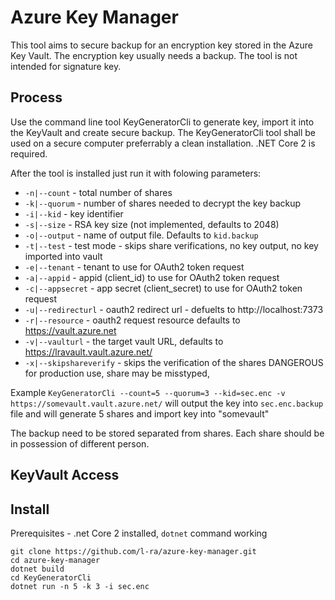 # Azure Key Manager

This tool aims to secure backup for an encryption key stored in the Azure Key Vault.
The encryption key usually needs a backup. The tool is not intended for signature key.

## Process
Use the command line tool KeyGeneratorCli to generate key, import it into the KeyVault 
and create secure backup. The KeyGeneratorCli tool shall be used on a secure computer preferrably 
a clean installation. .NET Core 2 is required.  

After the tool is installed just run it with folowing parameters:
* `-n|--count` - total number of shares
* `-k|--quorum`	- number of shares needed to decrypt the key backup
* `-i|--kid` - key identifier
* `-s|--size` - RSA key size (not implemented, defaults to 2048)
* `-o|--output` - name of output file. Defaults to `kid.backup`
* `-t|--test` - test mode - skips share verifications, no key output, no key imported into vault
* `-e|--tenant` - tenant to use for OAuth2 token request
* `-a|--appid` - appid (client_id) to use for OAuth2 token request
* `-c|--appsecret` - app secret (client_secret) to use for OAuth2 token request
* `-u|--redirecturl` - oauth2 redirect url - defuelts to http://localhost:7373
* `-r|--resource` - oauth2 request resource defaults to https://vault.azure.net
* `-v|--vaulturl` - the target vault URL, defaults to https://lravault.vault.azure.net/
* `-x|--skipshareverify` - skips the verification of the shares DANGEROUS for production use, share may be misstyped,


Example `KeyGeneratorCli --count=5 --quorum=3 --kid=sec.enc -v https://somevault.vault.azure.net/` will output 
the key into `sec.enc.backup` file and will generate 5 shares and import key into "somevault"

The backup need to be stored separated from shares. Each share should be 
in possession of different person. 


## KeyVault Access



## Install
Prerequisites - .net Core 2 installed, `dotnet` command working
```
git clone https://github.com/l-ra/azure-key-manager.git
cd azure-key-manager
dotnet build
cd KeyGeneratorCli
dotnet run -n 5 -k 3 -i sec.enc
```